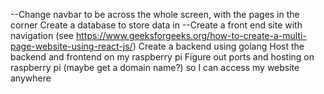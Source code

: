 --Change navbar to be across the whole screen, with the pages in the corner
Create a database to store data in
--Create a front end site with navigation (see https://www.geeksforgeeks.org/how-to-create-a-multi-page-website-using-react-js/)
Create a backend using golang
Host the backend and frontend on my raspberry pi
Figure out ports and hosting on raspberry pi (maybe get a domain name?) so I can access my website anywhere